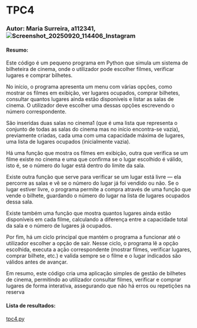 # TPC4

### Autor: Maria Surreira, a112341,![Screenshot_20250920_114406_Instagram](https://github.com/user-attachments/assets/151788e3-218c-4c92-a633-dc62cbfab866)

#### Resumo:

Este código é um pequeno programa em Python que simula um sistema de bilheteira de cinema, onde o utilizador pode escolher filmes, verificar lugares e comprar bilhetes.

No início, o programa apresenta um menu com várias opções, como mostrar os filmes em exibição, ver lugares ocupados, comprar bilhetes, consultar quantos lugares ainda estão disponíveis e listar as salas de cinema. O utilizador deve escolher uma dessas opções escrevendo o número correspondente.

São inseridas duas salas no cinema1 (que é uma lista que representa o conjunto de todas as salas do cinema mas no início encontra-se vazia), previamente criadas, cada uma com uma capacidade máxima de lugares, uma lista de lugares ocupados (inicialmente vazia).

Há uma função que mostra os filmes em exibição, outra que verifica se um filme existe no cinema e uma que confirma se o lugar escolhido é válido, isto é, se o número do lugar está dentro do limite da sala.

Existe outra função que serve para verificar se um lugar está livre — ela percorre as salas e vê se o número do lugar já foi vendido ou não. Se o lugar estiver livre, o programa permite a compra através de uma função que vende o bilhete, guardando o número do lugar na lista de lugares ocupados dessa sala.

Existe também uma função que mostra quantos lugares ainda estão disponíveis em cada filme, calculando a diferença entre a capacidade total da sala e o número de lugares já ocupados.

Por fim, há um ciclo principal que mantém o programa a funcionar até o utilizador escolher a opção de sair. Nesse ciclo, o programa lê a opção escolhida, executa a ação correspondente (mostrar filmes, verificar lugares, comprar bilhete, etc.) e valida sempre se o filme e o lugar indicados são válidos antes de avançar.

Em resumo, este código cria uma aplicação simples de gestão de bilhetes de cinema, permitindo ao utilizador consultar filmes, verificar e comprar lugares de forma interativa, assegurando que não há erros ou repetições na reserva

#### Lista de resultados: 
[tpc4.py](https://github.com/user-attachments/files/22934119/tpc4.py)

